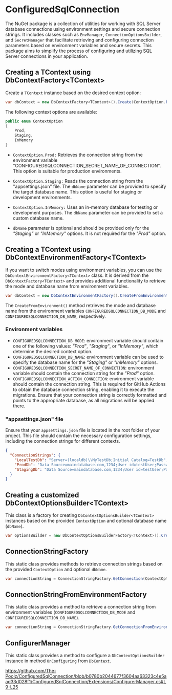 # ConfiguredSqlConnection

The NuGet package is a collection of utilities for working with SQL Server database connections using environment settings and secure connection strings. It includes classes such as `EnvManager`, `ConnectionOptionsBuilder`, and `SecretManager` that facilitate retrieving and configuring connection parameters based on environment variables and secure secrets. This package aims to simplify the process of configuring and utilizing SQL Server connections in your application.

## Creating a TContext using DbContextFactory&lt;TContext&gt;

Create a `TContext` instance based on the desired context option:

```csharp
var dbContext = new DbContextFactory<TContext>().Create(ContextOption.Prod, dbName);
```

The following context options are available:
```csharp
public enum ContextOption
{
    Prod,
    Staging,
    InMemory
}
```

- `ContextOption.Prod:` Retrieves the connection string from the environment variable "CONFIGUREDSQLCONNECTION_SECRET_NAME_OF_CONNECTION". This option is suitable for production environments.

- `ContextOption.Staging:` Reads the connection string from the "appsettings.json" file. The `dbName` parameter can be provided to specify the target database name. This option is useful for staging or development environments.

- `ContextOption.InMemory:` Uses an in-memory database for testing or development purposes. The `dbName` parameter can be provided to set a custom database name.

- `dbName` parameter is optional and should be provided only for the *"Staging"* or *"InMemory"* options. It is not required for the *"Prod"* option.

## Creating a TContext using DbContextEnvironmentFactory&lt;TContext&gt;

If you want to switch modes using environment variables, you can use the `DbContextEnvironmentFactory<TContext>` class.
It is derived from the `DbContextFactory<TContext>` and provides additional functionality to retrieve the mode and database name from environment variables.

```csharp
var dbContext = new DbContextEnvironmentFactory().CreateFromEnvironment();
```
The `CreateFromEnvironment()` method retrieves the mode and database name from the environment variables `CONFIGUREDSQLCONNECTION_DB_MODE` and `CONFIGUREDSQLCONNECTION_DB_NAME`, respectively. 

### Environment variables
- `CONFIGUREDSQLCONNECTION_DB_MODE`: environment variable should contain one of the following values: *"Prod"*, *"Staging"*, or *"InMemory"*, which determine the desired context option.
- `CONFIGUREDSQLCONNECTION_DB_NAME`: environment variable can be used to specify the database name for the *"Staging"* or *"InMemory"* options.
- `CONFIGUREDSQLCONNECTION_SECRET_NAME_OF_CONNECTION`:  environment variable should contain the connection string for the *"Prod"* option.
- `CONFIGUREDSQLCONNECTION_ACTION_CONNECTION`: environment variable should contain the connection string. This is required for GitHub Actions to obtain the database connection string, enabling it to execute the migrations. Ensure that your connection string is correctly formatted and points to the appropriate database, as all migrations will be applied there.

### "appsettings.json" file
Ensure that your `appsettings.json` file is located in the root folder of your project. This file should contain the necessary configuration settings, including the connection strings for different contexts.

```json
{
  "ConnectionStrings": {
    "LocalTestDb": "Server=(localdb)\\MyTestDb;Initial Catalog=TestDb",
    "ProdDb": "Data Source=maindatabase.com,1234;User id=testUser;Password=password;Initial Catalog=ProdDb;TrustServerCertificate=true;",
    "StagingDb": "Data Source=maindatabase.com,1234;User id=testUser;Password=password;Initial Catalog=StagingDb;TrustServerCertificate=true;"
  }
}
```

## Creating a customized DbContextOptionsBuilder&lt;TContext&gt;

This class is a factory for creating `DbContextOptionsBuilder<TContext>` instances based on the provided `ContextOption` and optional database name (`dbName`).

```csharp
var optionsBuilder = new DbContextOptionsBuilderFactory<TContext>().Create(ContextOption.YourOption, dbName)
```

## ConnectionStringFactory

This static class provides methods to retrieve connection strings based on the provided `ContextOption` and optional `dbName`.

```csharp
var connectionString = ConnectionStringFactory.GetConnection(ContextOption.YourOption, dbName)
```

## ConnectionStringFromEnvironmentFactory

This static class provides a method to retrieve a connection string from environment variables (`CONFIGUREDSQLCONNECTION_DB_MODE` and `CONFIGUREDSQLCONNECTION_DB_NAME`).

```csharp
var connectionString = ConnectionStringFactory.GetConnectionFromEnvironment()
```

## ConfigurerManager

This static class provides a method to configure a `DbContextOptionsBuilder` instance in method `OnConfiguring` from `DbContext`.

https://github.com/The-Poolz/ConfiguredSqlConnection/blob/b0780b2044677f3604aa63323c4e5aad33d028f1/ConfiguredSqlConnection/Extensions/ConfigurerManager.cs#L9-L25
